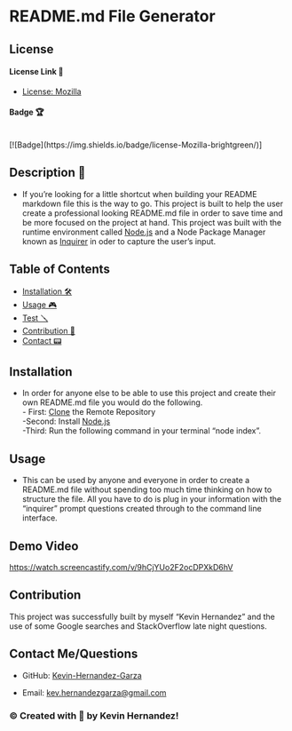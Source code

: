 # README.md File Generator

## License

#### License Link 🎫

- [License: Mozilla](https://choosealicense.com/licenses/mpl-2.0/)

#### Badge 🏆

  <br/>
  [![Badge](https://img.shields.io/badge/license-Mozilla-brightgreen/)]
  
  ## Description 📖
  - If you’re looking for a little shortcut when building your README markdown file this is the way to go. This project is built to help the user create a professional looking README.md file in order to save time and be more focused on the project at hand. This project was built with the runtime environment called [Node.js](https://nodejs.org/en/) and a Node Package Manager known as [Inquirer](https://www.npmjs.com/package/inquirer) in oder to capture the user’s input.

## Table of Contents

- [Installation 🛠](#installation)
- [Usage 🎮](#usage)
- [Test 🪛](#demo)
- [Contribution 👾](#contribution)
- [Contact 📟](#contact-me/questions)

## Installation

- In order for anyone else to be able to use this project and create their own README.md file you would do the following. <br/> - First: [Clone](git@github.com:Kevin-Hernandez-Garza/read-me.git) the Remote Repository <br/> -Second: Install [Node.js](https://nodejs.org/en/) <br/> -Third: Run the following command in your terminal “node index”.

## Usage

- This can be used by anyone and everyone in order to create a README.md file without spending too much time thinking on how to structure the file. All you have to do is plug in your information with the “inquirer” prompt questions created through to the command line interface.

## Demo Video

https://watch.screencastify.com/v/9hCjYUo2F2ocDPXkD6hV

## Contribution

This project was successfully built by myself “Kevin Hernandez” and the use of some Google searches and StackOverflow late night questions.

## Contact Me/Questions

- GitHub: [Kevin-Hernandez-Garza](https://github.com/Kevin-Hernandez-Garza)

- Email: [kev.hernandezgarza@gmail.com](kev.hernandezgarza@gmail.com)

### © Created with 💜 by Kevin Hernandez!
